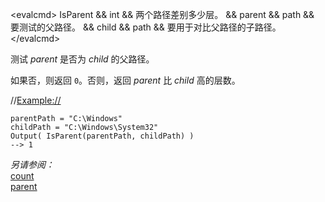 \<evalcmd\> IsParent && int && 两个路径差别多少层。 && parent && path && 要测试的父路径。 && child && path && 要用于对比父路径的子路径。 \</evalcmd\>

测试 *parent* 是否为 *child* 的父路径。

如果否，则返回 `0`。否则，返回 *parent* 比 *child* 高的层数。

//<Example://>

    parentPath = "C:\Windows"
    childPath = "C:\Windows\System32"
    Output( IsParent(parentPath, childPath) )
    --> 1

*另请参阅：*  
[count](count.zh.md)  
[parent](parent.zh.md)